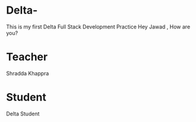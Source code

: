 # Delta-

This is my first Delta Full Stack Development Practice
Hey Jawad , How are you?

# Teacher

Shradda Khappra

# Student

Delta Student
